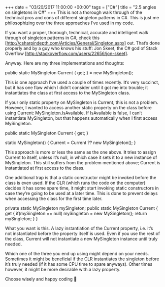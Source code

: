 +++
date = "03/20/2017 11:00:00 +00:00"
tags = ["C#"]
title = "2.5 angles on singletons in C#"
+++
This is not a thorough walk through of the technical pros and cons of different
singleton patterns in C#. This is just me philosophizing over the three
approaches I’ve used in my code.

If you want a proper, thorough, technical, accurate and intelligent walk through
of singleton patterns in C#, check this
[http://csharpindepth.com/Articles/General/Singleton.aspx]  out. That’s done
properly and by a guy who knows his stuff: Jon Skeet, the C# god of Stack
Overflow [http://stackoverflow.com/users/22656/jon-skeet].

Anyway. Here are my three implementations and thoughts:

public static MySingleton Current { get; } = new MySingleton();


This is one approach I’ve used a couple of times recently. It’s very succinct,
but it has one flaw which I didn’t consider until it got me into trouble; it
instantiates the class at first access to the MySingleton  class.

If your only static property on MySingleton  is Current, this is not a problem.
However, I wanted to access another static property on the class before using 
Current: MySingleton.IsAvailable. If IsAvailable  is false, I can’t instantiate 
MySingleton, but that happens automatically when I first access MySingleton.

public static MySingleton Current { get; }

static MySingleton()
{
    Current = Current ?? new MySingleton();
}


This approach is more or less the same as the one above. It tries to assign 
Current  to itself, unless it’s null, in which case it sets it to a new instance
of MySingleton. This still suffers from the problem mentioned above; Current  is
instantiated at first access to the class.

One additional trap is that a static constructor might be invoked before the
class is even used. If the CLR (which runs the code on the computer) decides it
has some spare time, it might start invoking static constructors in case they’re
going to be used at a later time. This is done to prevent delays when accessing
the class for the first time later.

private static MySingleton mySingleton;
 public static MySingleton Current
 {
     get
     {
         if(mySingleton == null) mySingleton = new MySingleton();
         return mySingleton;
     }
 }


What you want is this. A lazy instantiation of the Current  property, i.e. it’s
not instantiated before the property itself is used. Even if you use the rest of
the class, Current  will not instantiate a new MySingleton  instance until truly
needed.

Which one of the three you end up using might depend on your needs. Sometimes it
might be beneficial if the CLR instantiates the singleton before it’s truly
needed (if it has some CPU time to spare anyways). Other times however, it might
be more desirable with a lazy property.

Choose wisely and happy coding 🙂
